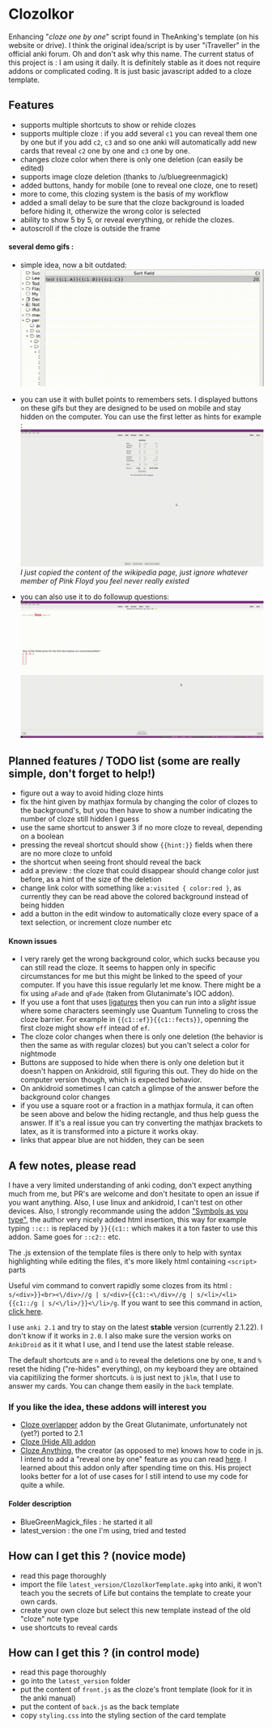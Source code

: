 # Clozolkor
Enhancing "*cloze one by one*" script found in TheAnking's template (on his website or drive). I think the original idea/script is by user "iTraveller" in the official anki forum. Oh and don't ask why this name. The current status of this project is : I am using it daily. It is definitely stable as it does not require addons or complicated coding. It is just basic javascript added to a cloze template.


## Features 
* supports multiple shortcuts to show or rehide clozes
* supports multiple cloze : if you add several `c1` you can reveal them one by one but if you add `c2`, `c3` and so one anki will automatically add new cards that reveal `c2` one by one and `c3` one by one.
* changes cloze color when there is only one deletion (can easily be edited)
* supports image cloze deletion (thanks to /u/bluegreenmagick)
* added buttons, handy for mobile (one to reveal one cloze, one to reset)
* more to come, this clozing system is the basis of my workflow
* added a small delay to be sure that the cloze background is loaded before hiding it, otherwize the wrong color is selected
* ability to show 5 by 5, or reveal everything, or rehide the clozes.
* autoscroll if the cloze is outside the frame

#### several demo gifs :
* simple idea, now a bit outdated:
![demo_gif](bin/demo.gif)

* you can use it with bullet points to remembers sets. I displayed buttons on these gifs but they are designed to be used on mobile and stay hidden on the computer. You can use the first letter as hints for example :
![demo2_gif](bin/demo2.gif)
*I just copied the content of the wikipedia page, just ignore whatever member of Pink Floyd you feel never really existed*

* you can also use it to do followup questions:
![demo3_gif](bin/demo3.gif)

## Planned features / TODO list (some are really simple, don't forget to help!)
* figure out a way to avoid hiding cloze hints
* fix the hint given by mathjax formula by changing the color of clozes to the background's, but you then have to show a number indicating the number of cloze still hidden I guess
* use the same shortcut to answer 3 if no more cloze to reveal, depending on a boolean
* pressing the reveal shortcut should show `{{hint:}}` fields when there are no more cloze to unfold
* the shortcut when seeing front should reveal the back
* add a preview : the cloze that could disappear should change color just before, as a hint of the size of the deletion
* change link color with something like `a:visited { color:red }`, as currently they can be read above the colored background instead of being hidden
* add a button in the edit window to automatically cloze every space of a text selection, or increment cloze number etc

#### Known issues
* I very rarely get the wrong background color, which sucks because you can still read the cloze. It seems to happen only in specific circumstances for me but this might be linked to the speed of your computer. If you have this issue regularly let me know. There might be a fix using `aFade` and `qFade` (taken from Glutanimate's IOC addon).
* If you use a font that uses [ligatures](https://en.wikipedia.org/wiki/Orthographic_ligature) then you can run into a *slight* issue where some characters seemingly use Quantum Tunneling to cross the cloze barrier. For example in `{{c1::ef}}{{c1::fects}}`, openning the first cloze might show `eff` intead of `ef`.
* The cloze color changes when there is only one deletion (the behavior is then the same as with regular clozes) but you can't select a color for nightmode
* Buttons are supposed to hide when there is only one deletion but it doesn't happen on Ankidroid, still figuring this out. They do hide on the computer version though, which is expected behavior.
* On ankidroid sometimes I can catch a glimpse of the answer before the background color changes
* if you use a square root or a fraction in a mathjax formula, it can often be seen above and below the hiding rectangle, and thus help guess the answer. If it's a real issue you can try converting the mathjax brackets to latex, as it is transformed into a picture it works okay. 
* links that appear blue are not hidden, they can be seen

## A few notes, please read
I have a very limited understanding of anki coding, don't expect anything much from me, but PR's are welcome and don't hesitate to open an issue if you want anything. Also, I use linux and ankidroid, I can't test on other devices. Also, I strongly recommande using the addon ["Symbols as you type"](https://ankiweb.net/shared/info/2040501954), the author very nicely added html insertion, this way for example typing `::c::` is replaced by `}}{{c1::` which makes it a ton faster to use this addon. Same goes for `::c2::` etc.

The .js extension of the template files is there only to help with syntax highlighting while editing the files, it's more likely html containing `<script>` parts

Useful vim command to convert rapidly some clozes from its html : `s/<div>}}<br><\/div>//g | s/<div>{{c1::<\/div>//g | s/<li>/<li>{{c1::/g | s/<\/li>/}}<\/li>/g`. If you want to see this command in action, [click here](bin/demo_vim.gif).

I use `anki 2.1` and try to stay on the latest **stable** version (currently 2.1.22). I don't know if it works in `2.0`. I also make sure the version works on `AnkiDroid` as it it what I use, and I tend use the latest stable release.

The default shortcuts are `n` and `ù` to reveal the deletions one by one, `N` and `%` reset the hiding ("re-hides" everything), on my keyboard they are obtained via capitilizing the former shortcuts. `ù` is just next to `jklm`, that I use to answer my cards. You can change them easily in the `back` template.


### If you like the idea, these addons will interest you
* [Cloze overlapper](https://github.com/Glutanimate/cloze-overlapper) addon by the Great Glutanimate, unfortunately not (yet?) ported to 2.1
* [Cloze (Hide All) addon](https://ankiweb.net/shared/info/1709973686)
* [Cloze Anything](https://github.com/matthayes/anki_cloze_anything), the creator (as opposed to me) knows how to code in js. I intend to add a "reveal one by one" feature as you can read [here](https://github.com/matthayes/anki_cloze_anything/issues/6#issuecomment-629829062). I learned about this addon only after spending time on this. His project looks better for a lot of use cases for I still intend to use my code for quite a while.

#### Folder description
* BlueGreenMagick_files : he started it all
* latest_version : the one I'm using, tried and tested

## How can I get this ? (novice mode)
* read this page thoroughly
* import the file `latest_version/ClozolkorTemplate.apkg` into anki, it won't teach you the secrets of Life but contains the template to create your own cards.
* create your own cloze but select this new template instead of the old "cloze" note type
* use shortcuts to reveal cards

## How can I get this ? (in control mode)
* read this page thoroughly
* go into the `latest_version` folder
* put the content of `front.js` as the cloze's front template (look for it in the anki manual)
* put the content of `back.js` as the back template
* copy `styling.css` into the styling section of the card template
